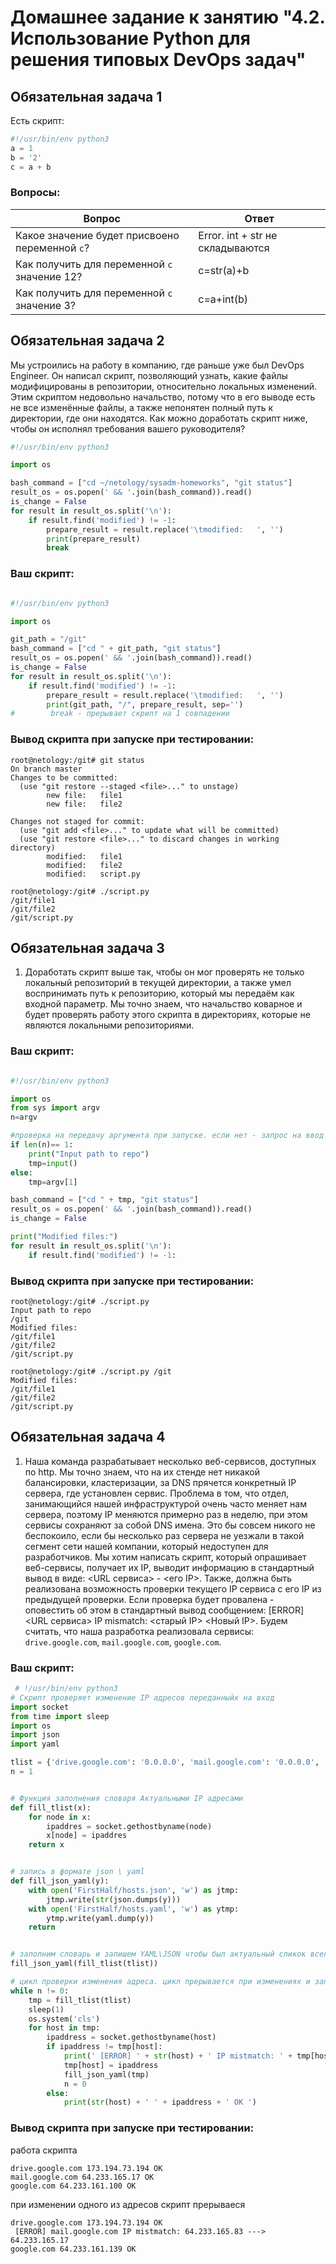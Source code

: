 # Домашнее задание к занятию "4.2. Использование Python для решения типовых DevOps задач"

## Обязательная задача 1

Есть скрипт:
```python
#!/usr/bin/env python3
a = 1
b = '2'
c = a + b
```

### Вопросы:
| Вопрос  | Ответ |
| ------------- | ------------- |
| Какое значение будет присвоено переменной `c`?  | Error. int + str не складываются |
| Как получить для переменной `c` значение 12?  | c=str(a)+b  |
| Как получить для переменной `c` значение 3?  | c=a+int(b)  |

## Обязательная задача 2
Мы устроились на работу в компанию, где раньше уже был DevOps Engineer. Он написал скрипт, позволяющий узнать, какие файлы модифицированы в репозитории, относительно локальных изменений. Этим скриптом недовольно начальство, потому что в его выводе есть не все изменённые файлы, а также непонятен полный путь к директории, где они находятся. Как можно доработать скрипт ниже, чтобы он исполнял требования вашего руководителя?

```python
#!/usr/bin/env python3

import os

bash_command = ["cd ~/netology/sysadm-homeworks", "git status"]
result_os = os.popen(' && '.join(bash_command)).read()
is_change = False
for result in result_os.split('\n'):
    if result.find('modified') != -1:
        prepare_result = result.replace('\tmodified:   ', '')
        print(prepare_result)
        break
```

### Ваш скрипт:
```python

#!/usr/bin/env python3

import os

git_path = "/git"
bash_command = ["cd " + git_path, "git status"]
result_os = os.popen(' && '.join(bash_command)).read()
is_change = False
for result in result_os.split('\n'):
    if result.find('modified') != -1:
        prepare_result = result.replace('\tmodified:   ', '')
        print(git_path, "/", prepare_result, sep='')
#        break - прерывает скрипт на 1 совпадении

```

### Вывод скрипта при запуске при тестировании:
```
root@netology:/git# git status
On branch master
Changes to be committed:
  (use "git restore --staged <file>..." to unstage)
        new file:   file1
        new file:   file2

Changes not staged for commit:
  (use "git add <file>..." to update what will be committed)
  (use "git restore <file>..." to discard changes in working directory)
        modified:   file1
        modified:   file2
        modified:   script.py

root@netology:/git# ./script.py
/git/file1
/git/file2
/git/script.py

```

## Обязательная задача 3
1. Доработать скрипт выше так, чтобы он мог проверять не только локальный репозиторий в текущей директории, а также умел воспринимать путь к репозиторию, который мы передаём как входной параметр. Мы точно знаем, что начальство коварное и будет проверять работу этого скрипта в директориях, которые не являются локальными репозиториями.

### Ваш скрипт:
```python

#!/usr/bin/env python3

import os
from sys import argv
n=argv

#проверка на передачу аргумента при запуске. если нет - запрос на ввод аргумента
if len(n)== 1:
    print("Input path to repo")
    tmp=input()
else:
    tmp=argv[1]

bash_command = ["cd " + tmp, "git status"]
result_os = os.popen(' && '.join(bash_command)).read()
is_change = False

print("Modified files:")
for result in result_os.split('\n'):
    if result.find('modified') != -1:

```

### Вывод скрипта при запуске при тестировании:
```
root@netology:/git# ./script.py
Input path to repo
/git
Modified files:
/git/file1
/git/file2
/git/script.py

root@netology:/git# ./script.py /git
Modified files:
/git/file1
/git/file2
/git/script.py

```

## Обязательная задача 4
1. Наша команда разрабатывает несколько веб-сервисов, доступных по http. Мы точно знаем, что на их стенде нет никакой балансировки, кластеризации, за DNS прячется конкретный IP сервера, где установлен сервис. Проблема в том, что отдел, занимающийся нашей инфраструктурой очень часто меняет нам сервера, поэтому IP меняются примерно раз в неделю, при этом сервисы сохраняют за собой DNS имена. Это бы совсем никого не беспокоило, если бы несколько раз сервера не уезжали в такой сегмент сети нашей компании, который недоступен для разработчиков. Мы хотим написать скрипт, который опрашивает веб-сервисы, получает их IP, выводит информацию в стандартный вывод в виде: <URL сервиса> - <его IP>. Также, должна быть реализована возможность проверки текущего IP сервиса c его IP из предыдущей проверки. Если проверка будет провалена - оповестить об этом в стандартный вывод сообщением: [ERROR] <URL сервиса> IP mismatch: <старый IP> <Новый IP>. Будем считать, что наша разработка реализовала сервисы: `drive.google.com`, `mail.google.com`, `google.com`.

### Ваш скрипт:

```python
 # !/usr/bin/env python3
# Скрипт проверяет изменение IP адресов переданныйх на вход
import socket
from time import sleep
import os
import json
import yaml

tlist = {'drive.google.com': '0.0.0.0', 'mail.google.com': '0.0.0.0', 'google.com': '0.0.0.0'}
n = 1


# Функция заполнения словаря Актуальными IP адресами
def fill_tlist(x):
    for node in x:
        ipaddres = socket.gethostbyname(node)
        x[node] = ipaddres
    return x


# запись в формате json \ yaml
def fill_json_yaml(y):
    with open('FirstHalf/hosts.json', 'w') as jtmp:
        jtmp.write(str(json.dumps(y)))
    with open('FirstHalf/hosts.yaml', 'w') as ytmp:
        ytmp.write(yaml.dump(y))
    return


# заполним словарь и запишем YAML\JSON чтобы был актуальный спикок всегда
fill_json_yaml(fill_tlist(tlist))

# цикл проверки изменения адреса. цикл прерывается при изменениях и записывает последние актуальные адреса в JSON \ YAML
while n != 0:
    tmp = fill_tlist(tlist)
    sleep(1)
    os.system('cls')
    for host in tmp:
        ipaddress = socket.gethostbyname(host)
        if ipaddress != tmp[host]:
            print(' [ERROR] ' + str(host) + ' IP mistmatch: ' + tmp[host] + ' ---> ' + ipaddress)
            tmp[host] = ipaddress
            fill_json_yaml(tmp)
            n = 0
        else:
            print(str(host) + ' ' + ipaddress + ' OK ')

```

### Вывод скрипта при запуске при тестировании:
работа скрипта
```
drive.google.com 173.194.73.194 OK
mail.google.com 64.233.165.17 OK
google.com 64.233.161.100 OK
```
при изменении одного из адресов скрипт прерываеся
```
drive.google.com 173.194.73.194 OK
 [ERROR] mail.google.com IP mistmatch: 64.233.165.83 ---> 64.233.165.17
google.com 64.233.161.139 OK

```


